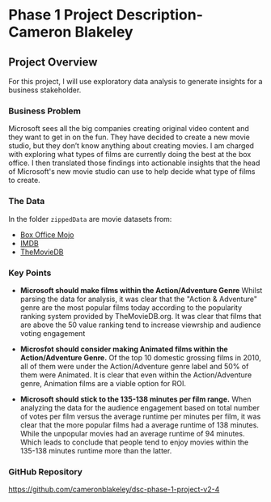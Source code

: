 # Phase 1 Project Description-Cameron Blakeley


## Project Overview

For this project, I will use exploratory data analysis to generate insights for a business stakeholder.

### Business Problem

Microsoft sees all the big companies creating original video content and they want to get in on the fun. They have decided to create a new movie studio, but they don’t know anything about creating movies. I am charged with exploring what types of films are currently doing the best at the box office. I then translated those findings into actionable insights that the head of Microsoft's new movie studio can use to help decide what type of films to create.

### The Data

In the folder `zippedData` are movie datasets from:

* [Box Office Mojo](https://www.boxofficemojo.com/)
* [IMDB](https://www.imdb.com/)
* [TheMovieDB](https://www.themoviedb.org/)



### Key Points

* **Microsoft should make films within the Action/Adventure Genre** Whilst parsing the data for analysis, it was clear that the "Action & Adventure" genre are the most popular films today according to the popularity ranking system provided by TheMovieDB.org. It was clear that films that are above the 50 value ranking tend to increase viewrship and audience voting engagement  

* **Microsfot should consider making Animated films within the Action/Adventure Genre.** Of the top 10 domestic grossing films in 2010, all of them were under the Action/Adventure genre label and 50% of them were Animated. It is clear that even within the Action/Adventure genre, Animation films are a viable option for ROI. 

* **Microsoft should stick to the 135-138 minutes per film range.** When analyzing the data for the audience engagement based on total number of votes per film versus the average runtime per minutes per film, it was clear that the more popular films had a average runtime of 138 minutes. While the unpopular movies had an average runtime of 94 minutes. Which leads to conclude that people tend to enjoy movies within the 135-138 minutes runtime more than the latter. 


### GitHub Repository
https://github.com/cameronblakeley/dsc-phase-1-project-v2-4




